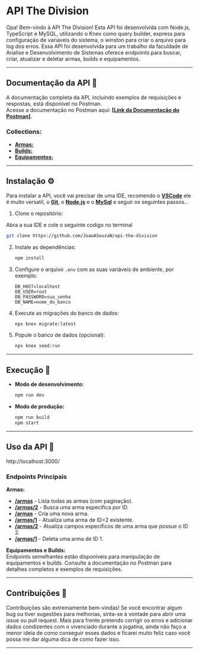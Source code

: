 # **API The Division**  

Opa! Bem-vindo à API The Division! Esta API foi desenvolvida com Node.js, TypeScript e MySQL, utilizando o Knex como query builder, express para configuração de variaveis do sistema, o winston para criar o arquivo para log dos erros. Essa API foi desenvolvida para um trabalho da faculdade de Analise e Desenvolvimento de Sistemas oferece endpoints para buscar, criar, atualizar e deletar armas, builds e equipamentos.

---

## **Documentação da API** 📄

A documentação completa da API, incluindo exemplos de requisições e respostas, está disponível no Postman.  
Acesse a documentação no Postman aqui: **[[Link da Documentação do Postman](https://apipostmanads-24-02.postman.co/workspace/ApiPostmanAds-24-02~be1f82af-f92e-45d4-8c0d-9cb77ef969de/overview)]**.

### Collections: ###
   - **[Armas:](https://documenter.getpostman.com/view/38011165/2sAYBPnaMe)**
   - **[Builds:](https://documenter.getpostman.com/view/38011165/2sAYBPnaMc)**
   - **[Equipamentos:](https://documenter.getpostman.com/view/38011165/2sAYBPnaMd)**

---

## **Instalação** ⚙️

Para instalar a API, você vai precisar de uma IDE, recomendo o **[VSCode](https://visualstudio.microsoft.com/pt-br/downloads/)** ele é muito versatil, o **[Git](https://git-scm.com/downloads)**, o **[Node.js](https://nodejs.org/en/download/package-manager)** e o **[MySql](https://dev.mysql.com/downloads/windows/installer/8.0.html)** e seguir os seguintes passos...

1. Clone o repositório:

Abra a sua IDE e cole o seguinte codigo no terminal

   ```bash
   git clone https://github.com/JoaoASouzaN/api-the-division
   ```

2. Instale as dependências:
   ```bash
   npm install
   ```

3. Configure o arquivo `.env` com as suas variáveis de ambiente, por exemplo:
   ```env
   DB_HOST=localhost
   DB_USER=root
   DB_PASSWORD=sua_senha
   DB_NAME=nome_do_banco
   ```

4. Execute as migrações do banco de dados:
   ```bash
   npx knex migrate:latest
   ```

5. Popule o banco de dados (opcional):
   ```bash
   npx knex seed:run
   ```

---

## **Execução** 🚀

- **Modo de desenvolvimento:**
  ```bash
  npm run dev
  ```

- **Modo de produção:**
  ```bash
  npm run build
  npm start
  ```

---

## **Uso da API** 📡

http://localhost:3000/

### **Endpoints Principais**

**Armas:**
- **[/armas](http://localhost:3000/armas/)** - Lista todas as armas (com paginação).
- **[/armas/2](http://localhost:3000/armas/2)** - Busca uma arma específica por ID.
- **[/armas](http://localhost:3000/armas)** - Cria uma nova arma.
- **[/armas/1](http://localhost:3000/2)** - Atualiza uma arma de ID=2 existente.
- **[/armas/2](http://localhost:3000/2)** - Atualiza campos específicos de uma arma que possue o ID 2.
- **[/armas/1](http://localhost:3000/1)** - Deleta uma arma de ID 1.

**Equipamentos e Builds:**  
Endpoints semelhantes estão disponíveis para manipulação de equipamentos e builds. Consulte a documentação no Postman para detalhes completos e exemplos de requisições.

---

## **Contribuições** 🤝

Contribuições são extremamente bem-vindas! Se você encontrar algum bug ou tiver sugestões para melhorias, sinta-se à vontade para abrir uma issue ou pull request. Mais para frente pretendo corrigir os erros e adicionar dados condizentes com o vivenciado durante a jogatina, ainda não faço a menor ideia de como conseguir esses dados e ficarei muito feliz caso você possa me dar alguma dica de como fazer isso.

---